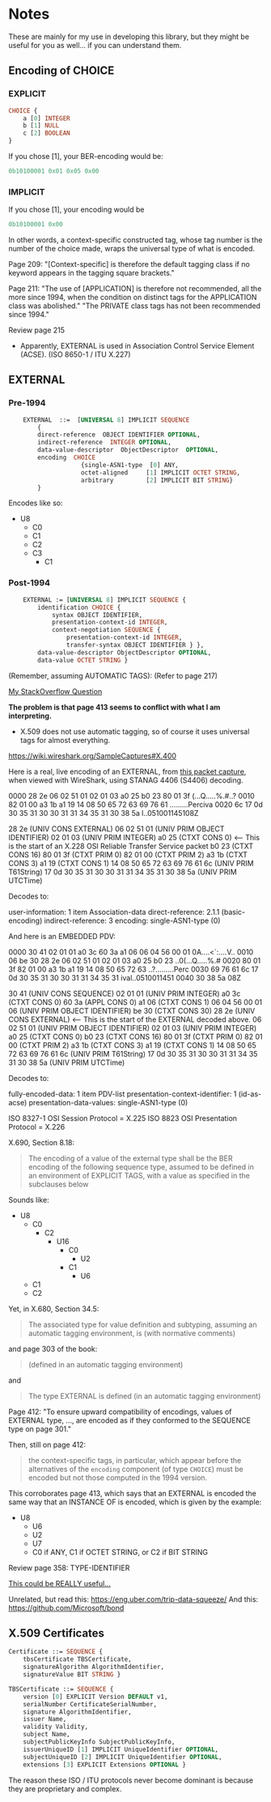 # Notes

These are mainly for my use in developing this library, but they might be 
useful for you as well... if you can understand them.

## Encoding of CHOICE

### EXPLICIT

```asn1
CHOICE {
    a [0] INTEGER
    b [1] NULL
    c [2] BOOLEAN
}
```

If you chose [1], your BER-encoding would be:

```d
0b10100001 0x01 0x05 0x00
```

### IMPLICIT

If you chose [1], your encoding would be

```d
0b10100001 0x00
```

In other words, a context-specific constructed tag, whose tag number is the 
number of the choice made, wraps the universal type of what is encoded.

Page 209:
"[Context-specific] is therefore the default tagging class if no keyword appears in the tagging square brackets."

Page 211:
"The use of [APPLICATION] is therefore not recommended, all the more since 1994, when the condition on distinct tags for the APPLICATION class was abolished."
"The PRIVATE class tags has not been recommended since 1994."

Review page 215

* Apparently, EXTERNAL is used in Association Control Service Element (ACSE). (ISO 8650-1 / ITU X.227)

## EXTERNAL

### Pre-1994

```asn1
    EXTERNAL  ::=  [UNIVERSAL 8] IMPLICIT SEQUENCE
        {
        direct-reference  OBJECT IDENTIFIER OPTIONAL,
        indirect-reference  INTEGER OPTIONAL,
        data-value-descriptor  ObjectDescriptor  OPTIONAL,
        encoding  CHOICE
                    {single-ASN1-type  [0] ANY,
                    octet-aligned     [1] IMPLICIT OCTET STRING,
                    arbitrary         [2] IMPLICIT BIT STRING}
        }
```

Encodes like so:

- U8 
  - C0 
  - C1 
  - C2 
  - C3
    - C1

### Post-1994

```asn1
    EXTERNAL := [UNIVERSAL 8] IMPLICIT SEQUENCE {
        identification CHOICE {
            syntax OBJECT IDENTIFIER,
            presentation-context-id INTEGER,
            context-negotiation SEQUENCE {
                presentation-context-id INTEGER,
                transfer-syntax OBJECT IDENTIFIER } },
        data-value-descriptor ObjectDescriptor OPTIONAL,
        data-value OCTET STRING }
```
(Remember, assuming AUTOMATIC TAGS):
(Refer to page 217)

[My StackOverflow Question](https://stackoverflow.com/questions/46644279/asn-1-ber-encoding-of-embeddedpdv/46649083)

**The problem is that page 413 seems to conflict with what I am interpreting.**

- X.509 does not use automatic tagging, so of course it uses universal tags for almost everything.

https://wiki.wireshark.org/SampleCaptures#X.400

Here is a real, live encoding of an EXTERNAL, from 
[this packet capture](https://wiki.wireshark.org/SampleCaptures?action=AttachFile&do=view&target=p772-transfer-success.pcap),
when viewed with WireShark, using STANAG 4406 (S4406) decoding.

0000   28 2e 06 02 51 01 02 01 03 a0 25 b0 23 80 01 3f  (...Q.....%.#..?
0010   82 01 00 a3 1b a1 19 14 08 50 65 72 63 69 76 61  .........Perciva
0020   6c 17 0d 30 35 31 30 30 31 31 34 35 31 30 38 5a  l..051001145108Z

28 2e (UNIV CONS EXTERNAL)
    06 02 51 01 (UNIV PRIM OBJECT IDENTIFIER)
    02 01 03 (UNIV PRIM INTEGER)
    a0 25 (CTXT CONS 0) <-- This is the start of an X.228 OSI Reliable Transfer Service packet
        b0 23 (CTXT CONS 16)
            80 01 3f (CTXT PRIM 0)
            82 01 00 (CTXT PRIM 2)
            a3 1b (CTXT CONS 3)
                a1 19 (CTXT CONS 1)
                    14 08 50 65 72 63 69 76 61 6c (UNIV PRIM T61String)
                    17 0d 30 35 31 30 30 31 31 34 35 31 30 38 5a (UNIV PRIM UTCTime)

Decodes to:

user-information: 1 item
    Association-data
        direct-reference: 2.1.1 (basic-encoding)
        indirect-reference: 3
        encoding: single-ASN1-type (0)

And here is an EMBEDDED PDV:

0000   30 41 02 01 01 a0 3c 60 3a a1 06 06 04 56 00 01  0A....<`:....V..
0010   06 be 30 28 2e 06 02 51 01 02 01 03 a0 25 b0 23  ..0(...Q.....%.#
0020   80 01 3f 82 01 00 a3 1b a1 19 14 08 50 65 72 63  ..?.........Perc
0030   69 76 61 6c 17 0d 30 35 31 30 30 31 31 34 35 31  ival..0510011451
0040   30 38 5a                                         08Z

30 41 (UNIV CONS SEQUENCE)
    02 01 01 (UNIV PRIM INTEGER)
    a0 3c (CTXT CONS 0)
        60 3a (APPL CONS 0)
            a1 06 (CTXT CONS 1)
                06 04 56 00 01 06 (UNIV PRIM OBJECT IDENTIFIER)
            be 30 (CTXT CONS 30)
                28 2e (UNIV CONS EXTERNAL) <-- This is the start of the EXTERNAL decoded above.
                    06 02 51 01 (UNIV PRIM OBJECT IDENTIFIER)
                    02 01 03 (UNIV PRIM INTEGER)
                    a0 25 (CTXT CONS 0)
                        b0 23 (CTXT CONS 16)
                            80 01 3f (CTXT PRIM 0)
                            82 01 00 (CTXT PRIM 2)
                            a3 1b (CTXT CONS 3)
                                a1 19 (CTXT CONS 1)
                                    14 08 50 65 72 63 69 76 61 6c (UNIV PRIM T61String)
                                    17 0d 30 35 31 30 30 31 31 34 35 31 30 38 5a (UNIV PRIM UTCTime)

Decodes to:

fully-encoded-data: 1 item
    PDV-list
        presentation-context-identifier: 1 (id-as-acse)
        presentation-data-values: single-ASN1-type (0)

ISO 8327-1 OSI Session Protocol = X.225
ISO 8823 OSI Presentation Protocol = X.226

X.690, Section 8.18:

> The encoding of a value of the external type shall be the BER encoding of the 
> following sequence type, assumed to be defined in an environment of EXPLICIT 
> TAGS, with a value as specified in the subclauses below

Sounds like:

- U8
  - C0
    - C2
      - U16
        - C0
            - U2
        - C1
            - U6
  - C1
  - C2

Yet, in X.680, Section 34.5:

> The associated type for value definition and subtyping, assuming an automatic 
> tagging environment, is (with normative comments)

and page 303 of the book:

> (defined in an automatic tagging environment)

and 

> The type EXTERNAL is defined (in an automatic tagging environment)

Page 412:
"To ensure upward compatibility of encodings, values of EXTERNAL type, ..., are encoded as if they conformed to the SEQUENCE type on page 301."

Then, still on page 412:

> the context-specific tags, in particular, which appear before the alternatives 
> of the `encoding` component (of type `CHOICE`) must be encoded but not those
> computed in the 1994 version.

This corroborates page 413, which says that an EXTERNAL is encoded the same way 
that an INSTANCE OF is encoded, which is given by the example:

- U8
  - U6
  - U2
  - U7
  - C0 if ANY, C1 if OCTET STRING, or C2 if BIT STRING


Review page 358:
TYPE-IDENTIFIER

[This could be REALLY useful...](https://stackoverflow.com/questions/31106512/decodingtcap-message-dialogueportion/33656267#33656267)

Unrelated, but read this: https://eng.uber.com/trip-data-squeeze/
And this: https://github.com/Microsoft/bond

## X.509 Certificates

```asn1
Certificate ::= SEQUENCE {
    tbsCertificate TBSCertificate,
    signatureAlgorithm AlgorithmIdentifier,
    signatureValue BIT STRING }
```

```asn1
TBSCertificate ::= SEQUENCE {
    version [0] EXPLICIT Version DEFAULT v1,
    serialNumber CertificateSerialNumber,
    signature AlgorithmIdentifier,
    issuer Name,
    validity Validity,
    subject Name,
    subjectPublicKeyInfo SubjectPublicKeyInfo,
    issuerUniqueID [1] IMPLICIT UniqueIdentifier OPTIONAL,
    subjectUniqueID [2] IMPLICIT UniqueIdentifier OPTIONAL,
    extensions [3] EXPLICIT Extensions OPTIONAL }
```

The reason these ISO / ITU protocols never become dominant is because they are 
proprietary and complex.